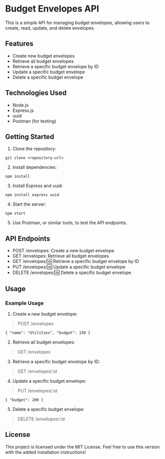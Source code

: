# Budget Envelopes API

This is a simple API for managing budget envelopes, allowing users to create, read, update, and delete envelopes.

## Features

- Create new budget envelopes
- Retrieve all budget envelopes
- Retrieve a specific budget envelope by ID
- Update a specific budget envelope
- Delete a specific budget envelope

## Technologies Used

- Node.js
- Express.js
- uuid
- Postman (for testing)

## Getting Started

1. Clone the repository:

`git clone <repository-url>`

2. Install dependencies:

`npm install`

3. Install Express and uuid:

`npm install express uuid`

4. Start the server:

`npm start`

5. Use Postman, or similar tools, to test the API endpoints.

## API Endpoints

- POST /envelopes: Create a new budget envelope
- GET /envelopes: Retrieve all budget envelopes
- GET /envelopes/:id: Retrieve a specific budget envelope by ID
- PUT /envelopes/:id: Update a specific budget envelope
- DELETE /envelopes/:id: Delete a specific budget envelope

## Usage

### Example Usage

1. Create a new budget envelope:

> POST /envelopes

`{
  "name": "Utilities",
  "budget": 150
}`

2. Retrieve all budget envelopes:

> GET /envelopes

3. Retrieve a specific budget envelope by ID:

> GET /envelopes/:id

4. Update a specific budget envelope:

> PUT /envelopes/:id

`{
  "budget": 200
}`

5. Delete a specific budget envelope:

> DELETE /envelopes/:id

## License

This project is licensed under the MIT License. Feel free to use this version with the added installation instructions!
